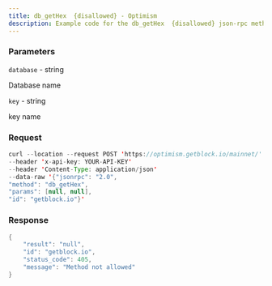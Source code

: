 ```yaml
---
title: db_getHex  {disallowed} - Optimism
description: Example code for the db_getHex  {disallowed} json-rpc method. Сomplete guide on how to use db_getHex  {disallowed} json-rpc in GetBlock.io Web3 documentation.
---
```


### Parameters


`database` - string

Database name

`key` - string

key name

### Request

``` java
curl --location --request POST 'https://optimism.getblock.io/mainnet/' 
--header 'x-api-key: YOUR-API-KEY' 
--header 'Content-Type: application/json' 
--data-raw '{"jsonrpc": "2.0",
"method": "db_getHex",
"params": [null, null],
"id": "getblock.io"}'
```

###  Response

``` java
{
    "result": "null",
    "id": "getblock.io",
    "status_code": 405,
    "message": "Method not allowed"
}
```

